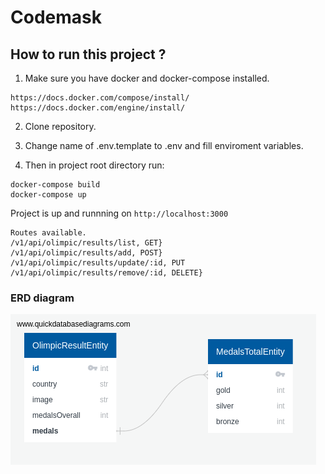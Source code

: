 # Codemask

## How to run this project ?

1. Make sure you have docker and docker-compose installed.

```
https://docs.docker.com/compose/install/
https://docs.docker.com/engine/install/
```
2. Clone repository.

3. Change name of .env.template to .env and fill enviroment variables.

4. Then in project root directory run:

```
docker-compose build
docker-compose up
```

Project is up and runnning on `http://localhost:3000`

```
Routes available.
/v1/api/olimpic/results/list, GET} 
/v1/api/olimpic/results/add, POST}
/v1/api/olimpic/results/update/:id, PUT
/v1/api/olimpic/results/remove/:id, DELETE}
```

### ERD diagram

![alt text](./erd.png)
